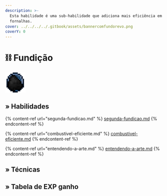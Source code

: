 ```yaml
---
description: >-
  Esta habilidade é uma sub-habilidade que adiciona mais eficiência em
  fornalhas.
cover: ../../../../.gitbook/assets/bannercomfundorevo.png
coverY: 0
---
```


# ⛓ Fundição

![](../../../../.gitbook/assets/SmeltingSkill.webp)

## » Habilidades

{% content-ref url="segunda-fundicao.md" %}
[segunda-fundicao.md](segunda-fundicao.md)
{% endcontent-ref %}

{% content-ref url="combustivel-eficiente.md" %}
[combustivel-eficiente.md](combustivel-eficiente.md)
{% endcontent-ref %}

{% content-ref url="entendendo-a-arte.md" %}
[entendendo-a-arte.md](entendendo-a-arte.md)
{% endcontent-ref %}

## » Técnicas

## » Tabela de EXP ganho

